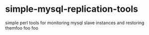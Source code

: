 simple-mysql-replication-tools
==============================

simple perl tools for monitoring mysql slave instances and restoring themfoo
foo
foo
